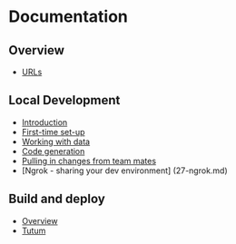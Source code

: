 Documentation
=============

Overview
---------------

- [URLs](13-overview-urls.md)

Local Development
-------

- [Introduction](20-local-dev-introduction.md)
- [First-time set-up](21-local-dev-first-time-set-up.md)
- [Working with data](23-local-dev-working-with-data.md)
- [Code generation](25-local-dev-code-generation.md)
- [Pulling in changes from team mates](26-local-dev-pulling-in-changes-from-team-mates.md)
- [Ngrok - sharing your dev environment] (27-ngrok.md)

Build and deploy
------

- [Overview](50-deploy-overview.md)
- [Tutum](52-deploy-tutum.md)

